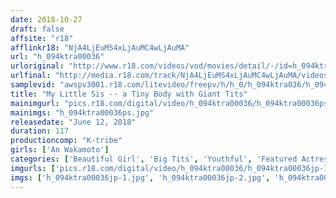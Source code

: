 ```yaml
---
date: 2018-10-27
draft: false
affsite: "r18"
afflinkr18: "NjA4LjEuMS4xLjAuMC4wLjAuMA"
url: "h_094ktra00036"
urloriginal: "http://www.r18.com/videos/vod/movies/detail/-/id=h_094ktra00036"
urlfinal: "http://media.r18.com/track/NjA4LjEuMS4xLjAuMC4wLjAuMA/videos/vod/movies/detail/-/id=h_094ktra00036"
samplevid: "awspv3001.r18.com/litevideo/freepv/h/h_0/h_094ktra036/h_094ktra036_dmb_w.mp4"
title: "My Little Sis -- a Tiny Body with Giant Tits"
mainimgurl: "pics.r18.com/digital/video/h_094ktra00036/h_094ktra00036ps.jpg"
mainimgs: "h_094ktra00036ps.jpg"
releasedate: "June 12, 2018"
duration: 117
productioncomp: "K-tribe"
girls: ['An Wakamoto']
categories: ['Beautiful Girl', 'Big Tits', 'Youthful', 'Featured Actress', 'Sister', 'Hi-Def']
imgurls: ['pics.r18.com/digital/video/h_094ktra00036/h_094ktra00036jp-1.jpg', 'pics.r18.com/digital/video/h_094ktra00036/h_094ktra00036jp-2.jpg', 'pics.r18.com/digital/video/h_094ktra00036/h_094ktra00036jp-3.jpg', 'pics.r18.com/digital/video/h_094ktra00036/h_094ktra00036jp-4.jpg', 'pics.r18.com/digital/video/h_094ktra00036/h_094ktra00036jp-5.jpg', 'pics.r18.com/digital/video/h_094ktra00036/h_094ktra00036jp-6.jpg', 'pics.r18.com/digital/video/h_094ktra00036/h_094ktra00036jp-7.jpg', 'pics.r18.com/digital/video/h_094ktra00036/h_094ktra00036jp-8.jpg', 'pics.r18.com/digital/video/h_094ktra00036/h_094ktra00036jp-9.jpg', 'pics.r18.com/digital/video/h_094ktra00036/h_094ktra00036jp-10.jpg', 'pics.r18.com/digital/video/h_094ktra00036/h_094ktra00036jp-11.jpg', 'pics.r18.com/digital/video/h_094ktra00036/h_094ktra00036jp-12.jpg', 'pics.r18.com/digital/video/h_094ktra00036/h_094ktra00036jp-13.jpg', 'pics.r18.com/digital/video/h_094ktra00036/h_094ktra00036jp-14.jpg', 'pics.r18.com/digital/video/h_094ktra00036/h_094ktra00036jp-15.jpg', 'pics.r18.com/digital/video/h_094ktra00036/h_094ktra00036jp-16.jpg', 'pics.r18.com/digital/video/h_094ktra00036/h_094ktra00036jp-17.jpg', 'pics.r18.com/digital/video/h_094ktra00036/h_094ktra00036jp-18.jpg', 'pics.r18.com/digital/video/h_094ktra00036/h_094ktra00036jp-19.jpg', 'pics.r18.com/digital/video/h_094ktra00036/h_094ktra00036jp-20.jpg']
imgs: ['h_094ktra00036jp-1.jpg', 'h_094ktra00036jp-2.jpg', 'h_094ktra00036jp-3.jpg', 'h_094ktra00036jp-4.jpg', 'h_094ktra00036jp-5.jpg', 'h_094ktra00036jp-6.jpg', 'h_094ktra00036jp-7.jpg', 'h_094ktra00036jp-8.jpg', 'h_094ktra00036jp-9.jpg', 'h_094ktra00036jp-10.jpg', 'h_094ktra00036jp-11.jpg', 'h_094ktra00036jp-12.jpg', 'h_094ktra00036jp-13.jpg', 'h_094ktra00036jp-14.jpg', 'h_094ktra00036jp-15.jpg', 'h_094ktra00036jp-16.jpg', 'h_094ktra00036jp-17.jpg', 'h_094ktra00036jp-18.jpg', 'h_094ktra00036jp-19.jpg', 'h_094ktra00036jp-20.jpg']
---
```

